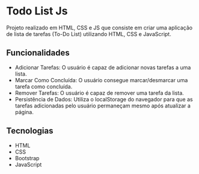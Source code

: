 # Todo List Js

Projeto realizado em HTML, CSS e JS que consiste em criar uma aplicação de lista de tarefas (To-Do List) utilizando HTML, CSS e JavaScript.  

## Funcionalidades
- Adicionar Tarefas: O usuário é capaz de adicionar novas tarefas a uma lista.
- Marcar Como Concluída: O usuário consegue marcar/desmarcar uma tarefa como concluída.
- Remover Tarefas: O usuário é capaz de remover uma tarefa da lista.
- Persistência de Dados: Utiliza o localStorage do navegador para que as tarefas adicionadas pelo usuário permaneçam mesmo após atualizar a página.

## Tecnologias
- HTML
- CSS
- Bootstrap
- JavaScript
